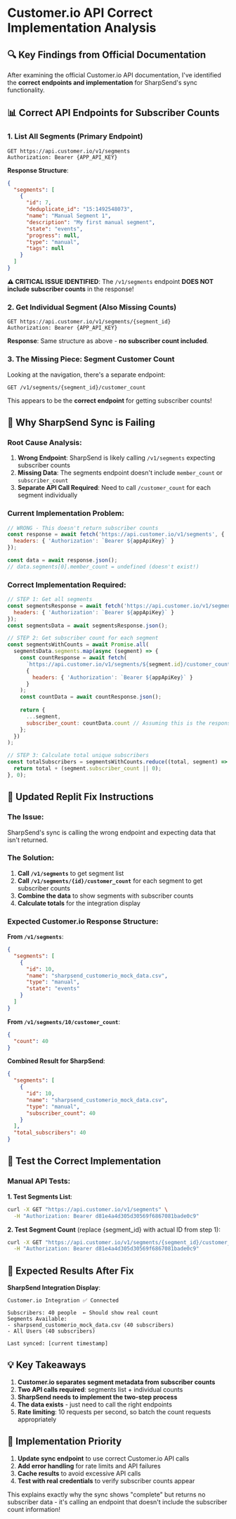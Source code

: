 # Customer.io API Correct Implementation Analysis

## 🔍 **Key Findings from Official Documentation**

After examining the official Customer.io API documentation, I've identified the **correct endpoints and implementation** for SharpSend's sync functionality.

## 📊 **Correct API Endpoints for Subscriber Counts**

### **1. List All Segments** (Primary Endpoint)
```
GET https://api.customer.io/v1/segments
Authorization: Bearer {APP_API_KEY}
```

**Response Structure**:
```json
{
  "segments": [
    {
      "id": 7,
      "deduplicate_id": "15:1492548073",
      "name": "Manual Segment 1",
      "description": "My first manual segment",
      "state": "events",
      "progress": null,
      "type": "manual",
      "tags": null
    }
  ]
}
```

**⚠️ CRITICAL ISSUE IDENTIFIED**: The `/v1/segments` endpoint **DOES NOT include subscriber counts** in the response!

### **2. Get Individual Segment** (Also Missing Counts)
```
GET https://api.customer.io/v1/segments/{segment_id}
Authorization: Bearer {APP_API_KEY}
```

**Response**: Same structure as above - **no subscriber count included**.

### **3. The Missing Piece: Segment Customer Count**
Looking at the navigation, there's a separate endpoint:
```
GET /v1/segments/{segment_id}/customer_count
```

This appears to be the **correct endpoint** for getting subscriber counts!

## 🚨 **Why SharpSend Sync is Failing**

### **Root Cause Analysis**:

1. **Wrong Endpoint**: SharpSend is likely calling `/v1/segments` expecting subscriber counts
2. **Missing Data**: The segments endpoint doesn't include `member_count` or `subscriber_count`
3. **Separate API Call Required**: Need to call `/customer_count` for each segment individually

### **Current Implementation Problem**:
```javascript
// WRONG - This doesn't return subscriber counts
const response = await fetch('https://api.customer.io/v1/segments', {
  headers: { 'Authorization': `Bearer ${appApiKey}` }
});

const data = await response.json();
// data.segments[0].member_count = undefined (doesn't exist!)
```

### **Correct Implementation Required**:
```javascript
// STEP 1: Get all segments
const segmentsResponse = await fetch('https://api.customer.io/v1/segments', {
  headers: { 'Authorization': `Bearer ${appApiKey}` }
});
const segmentsData = await segmentsResponse.json();

// STEP 2: Get subscriber count for each segment
const segmentsWithCounts = await Promise.all(
  segmentsData.segments.map(async (segment) => {
    const countResponse = await fetch(
      `https://api.customer.io/v1/segments/${segment.id}/customer_count`,
      {
        headers: { 'Authorization': `Bearer ${appApiKey}` }
      }
    );
    const countData = await countResponse.json();
    
    return {
      ...segment,
      subscriber_count: countData.count // Assuming this is the response structure
    };
  })
);

// STEP 3: Calculate total unique subscribers
const totalSubscribers = segmentsWithCounts.reduce((total, segment) => {
  return total + (segment.subscriber_count || 0);
}, 0);
```

## 🎯 **Updated Replit Fix Instructions**

### **The Issue**: 
SharpSend's sync is calling the wrong endpoint and expecting data that isn't returned.

### **The Solution**:
1. **Call `/v1/segments`** to get segment list
2. **Call `/v1/segments/{id}/customer_count`** for each segment to get subscriber counts
3. **Combine the data** to show segments with subscriber counts
4. **Calculate totals** for the integration display

### **Expected Customer.io Response Structure**:

**From `/v1/segments`**:
```json
{
  "segments": [
    {
      "id": 10,
      "name": "sharpsend_customerio_mock_data.csv",
      "type": "manual",
      "state": "events"
    }
  ]
}
```

**From `/v1/segments/10/customer_count`**:
```json
{
  "count": 40
}
```

**Combined Result for SharpSend**:
```json
{
  "segments": [
    {
      "id": 10,
      "name": "sharpsend_customerio_mock_data.csv",
      "type": "manual",
      "subscriber_count": 40
    }
  ],
  "total_subscribers": 40
}
```

## 🧪 **Test the Correct Implementation**

### **Manual API Tests**:

**1. Test Segments List**:
```bash
curl -X GET "https://api.customer.io/v1/segments" \
  -H "Authorization: Bearer d81e4a4d305d30569f6867081bade0c9"
```

**2. Test Segment Count** (replace {segment_id} with actual ID from step 1):
```bash
curl -X GET "https://api.customer.io/v1/segments/{segment_id}/customer_count" \
  -H "Authorization: Bearer d81e4a4d305d30569f6867081bade0c9"
```

## 🎯 **Expected Results After Fix**

**SharpSend Integration Display**:
```
Customer.io Integration ✅ Connected

Subscribers: 40 people  ← Should show real count
Segments Available:
- sharpsend_customerio_mock_data.csv (40 subscribers)
- All Users (40 subscribers)

Last synced: [current timestamp]
```

## 💡 **Key Takeaways**

1. **Customer.io separates segment metadata from subscriber counts**
2. **Two API calls required**: segments list + individual counts
3. **SharpSend needs to implement the two-step process**
4. **The data exists** - just need to call the right endpoints
5. **Rate limiting**: 10 requests per second, so batch the count requests appropriately

## 🚀 **Implementation Priority**

1. **Update sync endpoint** to use correct Customer.io API calls
2. **Add error handling** for rate limits and API failures  
3. **Cache results** to avoid excessive API calls
4. **Test with real credentials** to verify subscriber counts appear

This explains exactly why the sync shows "complete" but returns no subscriber data - it's calling an endpoint that doesn't include the subscriber count information!

